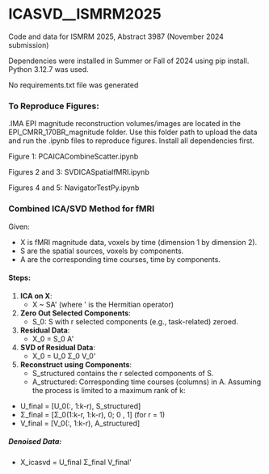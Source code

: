 # ICASVD__ISMRM2025
Code and data for ISMRM 2025, Abstract 3987 (November 2024 submission)

Dependencies were installed in Summer or Fall of 2024 using pip install.
Python 3.12.7 was used.

No requirements.txt file was generated
### To Reproduce Figures:
.IMA EPI magnitude reconstruction volumes/images are located in the EPI_CMRR_170BR_magnitude folder. Use this folder path to upload the data and run the .ipynb files to reproduce figures. Install all dependencies first.

Figure 1: PCAICACombineScatter.ipynb

Figures 2 and 3: SVDICASpatialfMRI.ipynb

Figures 4 and 5: NavigatorTestPy.ipynb

### Combined ICA/SVD Method for fMRI
Given:
- X is fMRI magnitude data, voxels by time (dimension 1 by dimension 2).
- S are the spatial sources, voxels by components.
- A are the corresponding time courses, time by components.

#### Steps:
1. **ICA on X**:
   - X ~ SA' (where ' is the Hermitian operator)
2. **Zero Out Selected Components**:
   - S_0: S with r selected components (e.g., task-related) zeroed.
3. **Residual Data**:
   - X_0 = S_0 A'
4. **SVD of Residual Data**:
   - X_0 = U_0 Σ_0 V_0'
5. **Reconstruct using Components**:
   - S_structured contains the r selected components of S.
   - A_structured: Corresponding time courses (columns) in A.
Assuming the process is limited to a maximum rank of k:
- U_final = [U_0(:, 1:k-r), S_structured]
- Σ_final = [Σ_0(1:k-r, 1:k-r), 0;
             0                , 1] (for r = 1)
- V_final = [V_0(:, 1:k-r), A_structured]
##### Denoised Data:
- X_icasvd = U_final Σ_final V_final'


